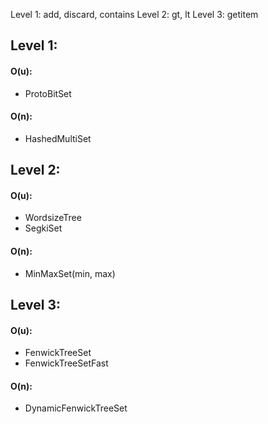 Level 1: add, discard, contains
Level 2: gt, lt
Level 3: getitem

## Level 1:
#### O(u):
  - ProtoBitSet

#### O(n):
  - HashedMultiSet

## Level 2:
#### O(u):
  - WordsizeTree
  - SegkiSet

#### O(n):
  - MinMaxSet(min, max)

## Level 3:
#### O(u):
  - FenwickTreeSet
  - FenwickTreeSetFast

#### O(n):
  - DynamicFenwickTreeSet
